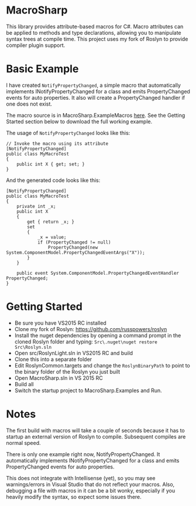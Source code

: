 # MacroSharp
This library provides attribute-based macros for C#.  Macro attributes can be applied to methods and type declarations, allowing you to manipulate syntax trees at compile time.  This project uses my fork of Roslyn to provide compiler plugin support.

# Basic Example
I have created `NotifyPropertyChanged`, a simple macro that automatically implements INotifyPropertyChanged for a class and emits PropertyChanged events for auto properties.  It also will create a PropertyChanged handler if one does not exist.

The macro source is in MacroSharp.ExampleMacros [here](https://github.com/russpowers/MacroSharp/blob/master/MacroSharp.ExampleMacros/NotifyPropertyChanged.cs).  See the Getting Started section below to download the full working example.

The usage of `NotifyPropertyChanged` looks like this:

	// Invoke the macro using its attribute
    [NotifyPropertyChanged]
    public class MyMacroTest
    {
        public int X { get; set; }
    }
    
And the generated code looks like this:

	[NotifyPropertyChanged]
    public class MyMacroTest
    {
    	private int _x;
        public int X 
        { 
        	get { return _x; }
            set
            {
            	_x = value;
                if (PropertyChanged != null)
                	PropertyChanged(new System.ComponentModel.PropertyChangedEventArgs("X"));
            }
        }
        
        public event System.ComponentModel.PropertyChangedEventHandler PropertyChanged;
    }

# Getting Started
- Be sure you have VS2015 RC installed
- Clone my fork of Roslyn: https://github.com/russpowers/roslyn
- Install the nuget dependencies by opening a command prompt in the cloned Roslyn folder and typing: `Src\.nuget\nuget restore Src\Roslyn.sln`
- Open src/RoslynLight.sln in VS2015 RC and build
- Clone this into a separate folder
- Edit RoslynCommon.targets and change the `RoslynBinaryPath` to point to the binary folder of the Roslyn you just built
- Open MacroSharp.sln in VS 2015 RC
- Build all
- Switch the startup project to MacroSharp.Examples and Run.

# Notes
The first build with macros will take a couple of seconds because it has to startup an external version of Roslyn to compile.  Subsequent compiles are normal speed.

There is only one example right now, NotifyPropertyChanged.  It automatically implements INotifyPropertyChanged for a class and emits PropertyChanged events for auto properties.

This does not integrate with Intellisense (yet), so you may see warnings/errors in Visual Studio that do not reflect your macros.  Also, debugging a file with macros in it can be a bit wonky, especially if you heavily modify the syntax, so expect some issues there.